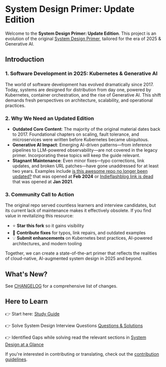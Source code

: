 # System Design Primer: Update Edition

Welcome to the **System Design Primer: Update Edition**. This project is an evolution of the original [System Design Primer](https://github.com/donnemartin/system-design-primer), tailored for the era of 2025 & Generative AI.

## Introduction

### 1. Software Development in 2025: Kubernetes & Generative AI

The world of software development has evolved dramatically since 2017. Today, systems are designed for distribution from day one, powered by Kubernetes, container orchestration, and the rise of Generative AI. This shift demands fresh perspectives on architecture, scalability, and operational practices.

### 2. Why We Need an Updated Edition

- **Outdated Core Content**: The majority of the original material dates back to 2017. Foundational chapters on scaling, fault tolerance, and microservices were written before Kubernetes became ubiquitous.
- **Generative AI Impact**: Emerging AI-driven patterns—from inference pipelines to LLM-powered observability—are not covered in the legacy primer. Incorporating these topics will keep the guide relevant.
- **Stagnant Maintenance**: Even minor fixes—typo corrections, link updates, and broken URL patches—have gone unaddressed for at least two years. Examples include [is this awesome repo no longer been updated?](https://github.com/donnemartin/system-design-primer/issues/840) that was opened at **Feb 2024** or [Indieflashblog link is dead](https://github.com/donnemartin/system-design-primer/issues/501) that was opened at **Jan 2021**.

### 3. Community Call to Action

The original repo served countless learners and interview candidates, but its current lack of maintenance makes it effectively obsolete. If you find value in revitalizing this resource:

- ⭐ **Star this fork** so it gains visibility
- 📝 **Contribute fixes** for typos, link repairs, and outdated examples
- 💡 **Submit enhancements** on Kubernetes best practices, AI-powered architectures, and modern tooling

Together, we can create a state-of-the-art primer that reflects the realities of cloud-native, AI-augmented system design in 2025 and beyond.

## What's New?


See [CHANGELOG](https://github.com/ido777/system-design-primer-update/blob/main/CHANGELOG.md) for a comprehensive list of changes.



## Here to Learn


👉 Start here: [Study Guide](./study_guide.md)  

👉 Solve System Design Interview Questions [Questions & Solutions](./solutions.md)

👉 Identified Gaps while solving read the relevant sections in [System Design at a Glance](./design-glance.md)



If you're interested in contributing or translating, check out the [contribution guidelines](https://github.com/ido777/system-design-primer-update/blob/main/CONTRIBUTING.md).
